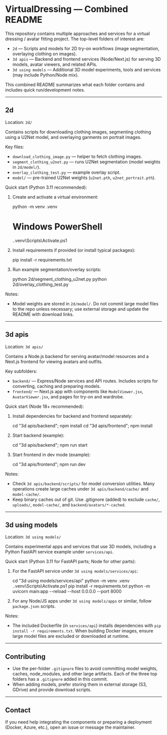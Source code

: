 # VirtualDressing — Combined README

This repository contains multiple approaches and services for a virtual dressing / avatar fitting project. The top-level folders of interest are:

- `2d` — Scripts and models for 2D try-on workflows (image segmentation, overlaying clothing on images).
- `3d apis` — Backend and frontend services (Node/Next.js) for serving 3D models, avatar viewers, and related APIs.
- `3d using models` — Additional 3D model experiments, tools and services (may include Python/Node mix).

This combined README summarizes what each folder contains and includes quick run/development notes.

---

## 2d

Location: `2d/`

Contains scripts for downloading clothing images, segmenting clothing using a U2Net model, and overlaying garments on portrait images.

Key files:
- `download_clothing_image.py` — helper to fetch clothing images.
- `segment_clothing_u2net.py` — runs U2Net segmentation (model weights in `2d/model/`).
- `overlay_clothing_test.py` — example overlay script.
- `model/` — pre-trained U2Net weights (`u2net.pth`, `u2net_portrait.pth`).

Quick start (Python 3.11 recommended):

1. Create and activate a virtual environment:

   python -m venv .venv
   # Windows PowerShell
   .\.venv\Scripts\Activate.ps1

2. Install requirements if provided (or install typical packages):

   pip install -r requirements.txt

3. Run example segmentation/overlay scripts:

   python 2d/segment_clothing_u2net.py
   python 2d/overlay_clothing_test.py

Notes:
- Model weights are stored in `2d/model/`. Do not commit large model files to the repo unless necessary; use external storage and update the README with download links.

---

## 3d apis

Location: `3d apis/`

Contains a Node.js backend for serving avatar/model resources and a Next.js frontend for viewing avatars and outfits.

Key subfolders:
- `backend/` — Express/Node services and API routes. Includes scripts for converting, caching and preparing models.
- `frontend/` — Next.js app with components like `ModelViewer.jsx`, `AvatarViewer.jsx`, and pages for try-on and wardrobe.

Quick start (Node 18+ recommended):

1. Install dependencies for backend and frontend separately:

   cd "3d apis/backend"; npm install
   cd "3d apis/frontend"; npm install

2. Start backend (example):

   cd "3d apis/backend"; npm run start

3. Start frontend in dev mode (example):

   cd "3d apis/frontend"; npm run dev

Notes:
- Check `3d apis/backend/scripts/` for model conversion utilities. Many operations create large caches under `3d apis/backend/cache/` and `model-cache/`.
- Keep binary caches out of git. Use .gitignore (added) to exclude `cache/`, `uploads/`, `model-cache/`, and `backend/avatars/*-cached`.

---

## 3d using models

Location: `3d using models/`

Contains experimental apps and services that use 3D models, including a Python FastAPI service example under `services/api`.

Quick start (Python 3.11 for FastAPI parts; Node for other parts):

1. For the FastAPI service under `3d using models/services/api`:

   cd "3d using models/services/api"
   python -m venv .venv
   .\.venv\Scripts\Activate.ps1
   pip install -r requirements.txt
   python -m uvicorn main:app --reload --host 0.0.0.0 --port 8000

2. For any Node/JS apps under `3d using models/apps` or similar, follow `package.json` scripts.

Notes:
- The included Dockerfile (in `services/api`) installs dependencies with `pip install -r requirements.txt`. When building Docker images, ensure large model files are excluded or downloaded at runtime.

---

## Contributing

- Use the per-folder `.gitignore` files to avoid committing model weights, caches, node_modules, and other large artifacts. Each of the three top folders has a `.gitignore` added in this commit.
- When adding models, prefer storing them in external storage (S3, GDrive) and provide download scripts.

---

## Contact

If you need help integrating the components or preparing a deployment (Docker, Azure, etc.), open an issue or message the maintainer.
